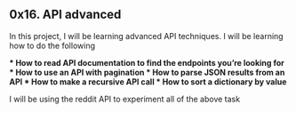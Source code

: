 ## 0x16. API advanced

<p> In this project, I will be learning advanced API techniques. I will be learning how to do the following</p>
<b> * How to read API documentation to find the endpoints you’re looking for </b>
<b> * How to use an API with pagination </b>
<b> * How to parse JSON results from an API </b>
<b> * How to make a recursive API call </b>
<b> * How to sort a dictionary by value </b>

<p> I will be using the reddit API to experiment all of the above task </p>
